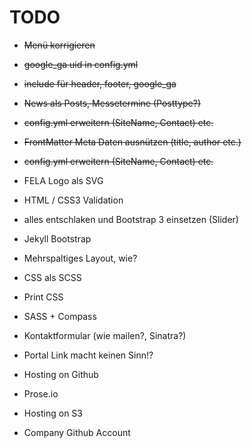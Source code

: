 # TODO

- ~~Menü korrigieren~~
- ~~google_ga uid in config.yml~~
- ~~include für header, footer, google_ga~~
- ~~News als Posts, Messetermine (Posttype?)~~
- ~~config.yml erweitern (SiteName, Contact) etc.~~
- ~~FrontMatter Meta Daten ausnützen (title, author etc.)~~
- ~~config.yml erweitern (SiteName, Contact) etc.~~

- FELA Logo als SVG


- HTML / CSS3 Validation

- alles entschlaken und Bootstrap 3 einsetzen (Slider)
- Jekyll Bootstrap

- Mehrspaltiges Layout, wie?

- CSS als SCSS
- Print CSS
- SASS + Compass

- Kontaktformular (wie mailen?, Sinatra?)

- Portal Link macht keinen Sinn!?

- Hosting on Github
- Prose.io
- Hosting on S3

- Company Github Account

